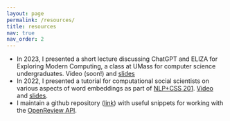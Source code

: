 ```yaml
---
layout: page
permalink: /resources/
title: resources
nav: true
nav_order: 2
---
```


* In 2023, I presented a short lecture discussing ChatGPT and ELIZA for Exploring Modern Computing, a class at UMass for computer science undergraduates. Video (soon!) and [slides](https://tinyurl.com/nnk-emc-nlp)
* In 2022, I presented a tutorial for computational social scientists on various aspects of word embeddings as part of
[NLP+CSS 201](https://nlp-css-201-tutorials.github.io/nlp-css-201-tutorials/). [Video](https://www.youtube.com/watch?v=qP9-jF8w13c) and [slides](https://github.com/nnkennard/embedding-tutorial/blob/main/slides.pdf).
* I maintain a github repository ([link](https://github.com/nnkennard/openreview-snippets)) with useful snippets for working with the [OpenReview API](https://docs.openreview.net/getting-started/using-the-api).
